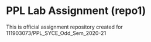# PPL Lab Assignment (repo1)
This is official assignment repository created for 111903073/PPL_SYCE_Odd_Sem_2020-21

